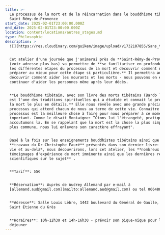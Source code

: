 ```yaml
---
title: >-
  Le processus de la mort et de la réincarnation dans le bouddhisme tibétain - à
  Saint Rémy-de-Provence
start_date: 2025-02-01T23:00:00.000Z
end_date: 2025-02-01T23:00:00.000Z
location: content/locations/autres_stages.md
type: Philosophie
description: >
  ![](https://res.cloudinary.com/guikem/image/upload/v1732107855/Sans_titre_icoil4.jpg)


  Cet atelier d'une journée que j'animerai près de **Saint-Rémy-de-Provence**
  (voir adresse plus bas) va permettre de **se familiariser en profondeur avec
  les différentes étapes du processus de la mort et découvrir comment nous
  préparer au mieux pour cette étape si particulière.** Il permettra aussi de
  découvrir comment aider les mourants et les morts - nous pouvons en effet
  continuer d'aider les personnes même après leur décès.


  **Le bouddhisme tibétain, avec son livre des morts tibétains (Bardo Thödol)
  est l'une des traditions spirituelles qui a étudiée et connait le processus de
  la mort le plus en détails.** Elle nous révèle avec une grande précision le
  processus qui attend chacun de nous au terme de cette vie. Connaitre ce
  processus est la meilleure chose à faire pour nous préparer à ce moment si
  important. Comme le disait Montaigne: “Ôtons lui l'étrangeté, pratiquons la,
  accoutumons la. En se rappelant que la mort est la chose la plus simple et la
  plus commune, nous lui enlevons son caractère effrayant".


  Basé à la fois sur les enseignements bouddhistes tibétains ainsi que sur les
  **travaux du Dr Christophe Fauré** présentés dans son dernier livre: *Cette
  vie et au-delà*, nous découvrirons, lors cet atelier, les **nombreux
  témoignages d'expérience de mort imminente ainsi que les dernières recherches
  scientifiques sur le sujet** .


  **Tarif**: 55€


  **Réservation**: Auprès de Audrey Allemand par e-mail à
  [allemand.aud@gmail.com](mailto:allemand.aud@gmail.com) ou tel 0664884347


  **Adresse**: Salle Louis Lèbre, 1442 boulevard du Général de Gaulle, 13103
  Saint Étienne du Grès


  **Horaires**: 10h-12h30 et 14h-16h30 - prévoir son pique-nique pour le
  déjeuner
---
```


